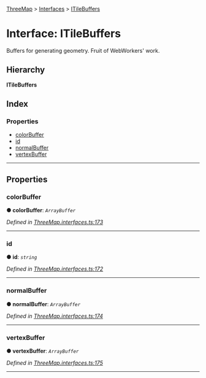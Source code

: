 [ThreeMap](../README.md) > [Interfaces](../modules/interfaces.md) > [ITileBuffers](../interfaces/interfaces.itilebuffers.md)

# Interface: ITileBuffers

Buffers for generating geometry. Fruit of WebWorkers' work.

## Hierarchy

**ITileBuffers**

## Index

### Properties

* [colorBuffer](interfaces.itilebuffers.md#colorbuffer)
* [id](interfaces.itilebuffers.md#id)
* [normalBuffer](interfaces.itilebuffers.md#normalbuffer)
* [vertexBuffer](interfaces.itilebuffers.md#vertexbuffer)

---

## Properties

<a id="colorbuffer"></a>

###  colorBuffer

**● colorBuffer**: *`ArrayBuffer`*

*Defined in [ThreeMap.interfaces.ts:173](https://github.com/areknawo/ThreeMap/blob/master/src/ThreeMap.interfaces.ts#L173)*

___
<a id="id"></a>

###  id

**● id**: *`string`*

*Defined in [ThreeMap.interfaces.ts:172](https://github.com/areknawo/ThreeMap/blob/master/src/ThreeMap.interfaces.ts#L172)*

___
<a id="normalbuffer"></a>

###  normalBuffer

**● normalBuffer**: *`ArrayBuffer`*

*Defined in [ThreeMap.interfaces.ts:174](https://github.com/areknawo/ThreeMap/blob/master/src/ThreeMap.interfaces.ts#L174)*

___
<a id="vertexbuffer"></a>

###  vertexBuffer

**● vertexBuffer**: *`ArrayBuffer`*

*Defined in [ThreeMap.interfaces.ts:175](https://github.com/areknawo/ThreeMap/blob/master/src/ThreeMap.interfaces.ts#L175)*

___

